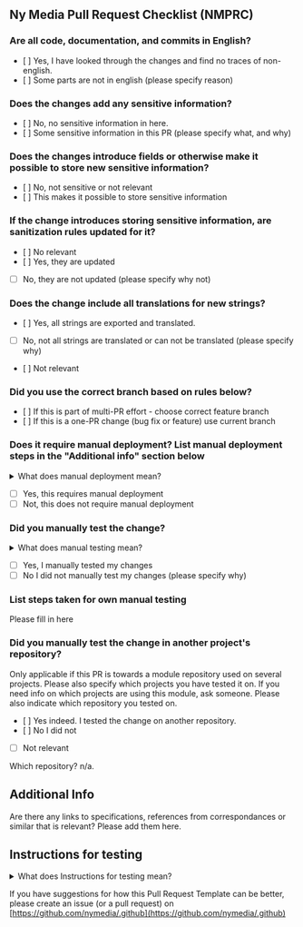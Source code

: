 ## Ny Media Pull Request Checklist (NMPRC)

### Are all code, documentation, and commits in English?
- [ ] Yes, I have looked through the changes and find no traces of non-english.
- [ ] Some parts are not in english (please specify reason)

### Does the changes add any sensitive information?
- [ ] No, no sensitive information in here.
- [ ] Some sensitive information in this PR (please specify what, and why)

### Does the changes introduce fields or otherwise make it possible to store new sensitive information?
- [ ] No, not sensitive or not relevant
- [ ] This makes it possible to store sensitive information

### If the change introduces storing sensitive information, are sanitization rules updated for it?
- [ ] No relevant
- [ ] Yes, they are updated
- [ ] No, they are not updated (please specify why not)

### Does the change include all translations for new strings?
- [ ] Yes, all strings are exported and translated.
- [ ] No, not all strings are translated or can not be translated (please specify why)
- [ ] Not relevant

### Did you use the correct branch based on rules below?
- [ ] If this is part of multi-PR effort - choose correct feature branch
- [ ] If this is a one-PR change (bug fix or feature) use current branch

### Does it require manual deployment? List manual deployment steps in the "Additional info" section below

<details>
<summary>What does manual deployment mean?</summary>

Examples could be
- Creating a node
- Adding a block
- Running a drush command
- Adding a cron tab

The goal should always be to not have any manual deployment steps. If you can for example create a node in an update hook instead, that is always much better.
</details>

- [ ] Yes, this requires manual deployment
- [ ] Not, this does not require manual deployment

### Did you manually test the change?

<details>
<summary>What does manual testing mean?</summary>

If your task is to set a field upon updating a node, and you just altered the code so that it looks correct, please also make sure you try to actually save a node. Maybe you want to save a couple of different node types even.
</details>

- [ ] Yes, I manually tested my changes
- [ ] No I did not manually test my changes (please specify why)

### List steps taken for own manual testing

Please fill in here

### Did you manually test the change in another project's repository?

Only applicable if this PR is towards a module repository used on several projects. Please also specify which projects you have tested it on. If you need info on which projects are using this module, ask someone. Please also indicate which repository you tested on.

- [ ] Yes indeed. I tested the change on another repository.
- [ ] No I did not
- [ ] Not relevant

Which repository?
n/a.

## Additional Info

Are there any links to specifications, references from correspondances or similar that is relevant? Please add them here.

## Instructions for testing

<details>
<summary>What does Instructions for testing mean?</summary>

One such recipe would be to list the steps to deploy this branch locally, and the steps needed to test that the PR does what it is supposed to. For example:

- Run `composer build`
- Log in as a user with "adminster nodes" permission
- Edit a node of type "article" and click "Save"
- The node should now have changed in some way.

</details>

If you have suggestions for how this Pull Request Template can be better, please create an issue (or a pull request) on [https://github.com/nymedia/.github](https://github.com/nymedia/.github)
